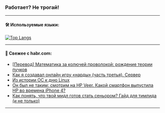 ### Работает? Не трогай!

---
<!--
#### 🛠️ Technical stack:

![Java](https://img.shields.io/badge/Java-informational?logo=Oracle&style=flat&logoColor=white&color=FF4500)
![Kotlin](https://img.shields.io/badge/Kotlin-informational?logo=Kotlin&style=flat&logoColor=white&color=774D97)
![TS](https://img.shields.io/badge/TypeScript-informational?logo=typeScript&style=flat&logoColor=black&color=017acc)
![Python](https://img.shields.io/badge/Python-informational?logo=Python&style=flat&logoColor=black&color=ffdd54) <br>
![Spring](https://img.shields.io/badge/Spring-informational?logo=Spring&style=flat&logoColor=white&color=6DB33F) 
![SpringBoot](https://img.shields.io/badge/SpringBoot-informational?logo=SpringBoot&style=flat&logoColor=white&color=6DB33F)
![Nest](https://img.shields.io/badge/NestJS-informational?logo=NestJS&style=flat&logoColor=white&color=E0234E) 
![NodeJS](https://img.shields.io/badge/NodeJS-informational?logo=node.js&style=flat&logoColor=white&color=70A760)<br>
![PostgreSQL](https://img.shields.io/badge/PostgreSQL-informational?logo=PostgreSQL&style=flat&logoColor=white&color=DAA520)
![MongoDB](https://img.shields.io/badge/MongoDB-informational?logo=MongoDB&style=flat&logoColor=white&color=870000)
![Apache](https://img.shields.io/badge/Apache-informational?logo=apache&style=flat&logoColor=white&color=f74e28)

___ 
-->

#### 🛠️ Используемые языки:

[![Top Langs](https://github-readme-stats-u2qms2cxw-advtsettinggmailcoms-projects.vercel.app/api/top-langs/?username=zloylis&langs_count=10&hide_title=true&title_color=e6edf3&size_weight=0.5&count_weight=0.5&layout=compact&hide_progress=true&hide_border=true&theme=dracula)](https://github.com/zloylis)

<!---


####  :octocat:&nbsp;&nbsp; Статистика:

![GitHub stats](https://github-readme-stats-u2qms2cxw-advtsettinggmailcoms-projects.vercel.app/api?username=zloylis&show_icons=true&hide_border=true&theme=dracula&title_color=e6edf3&include_all_commits=true&count_private=true&hide_rank=false&hide_title=true&rank_icon=github)
-->
---

#### 💬 Свежее с habr.com:

<!-- BLOG-POST-LIST:START -->
- [[Перевод] Математика за колючей проволокой: рождение теории пучков](https://habr.com/ru/articles/838352/?utm_source=habrahabr&utm_medium=rss&utm_campaign=838352)
- [Как я создавал онлайн игру «нарды» &lpar;часть третья&rpar;. Сервер](https://habr.com/ru/articles/838342/?utm_source=habrahabr&utm_medium=rss&utm_campaign=838342)
- [Из истории ОС к дню Linux](https://habr.com/ru/companies/inferit/articles/838310/?utm_source=habrahabr&utm_medium=rss&utm_campaign=838310)
- [Он был не таким: смотрим на HP Veer. Какой смартфон выпустила HP во времена iPhone 4?](https://habr.com/ru/companies/timeweb/articles/837704/?utm_source=habrahabr&utm_medium=rss&utm_campaign=837704)
- [Как понять, что твой мидл готов стать сеньором? Гайд для тимлида &lpar;и не только&rpar;](https://habr.com/ru/companies/kaspersky/articles/837624/?utm_source=habrahabr&utm_medium=rss&utm_campaign=837624)
<!-- BLOG-POST-LIST:END -->

---

